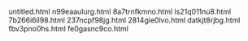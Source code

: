 untitled.html
n99eaaulurg.html
8a7trnfkmno.html
ls21q011nu8.html
7b266i6il98.html
237ncpf98jg.html
2814gie0lvo.html
datkjt8rjbg.html
fbv3pno0hs.html
fe0gasnc9co.html